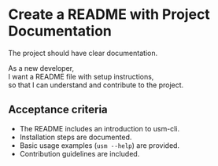 # Create a README with Project Documentation
The project should have clear documentation.

As a new developer,  
I want a README file with setup instructions,  
so that I can understand and contribute to the project.

## Acceptance criteria

- The README includes an introduction to usm-cli.
- Installation steps are documented.
- Basic usage examples (`usm --help`) are provided.
- Contribution guidelines are included.